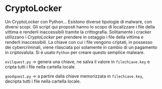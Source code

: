 # CryptoLocker
Un CryptoLocker con Python…
Esistono diverse tipologie di malware, con diversi scopi. Gli script qui proposti hanno lo scopo di localizzare i file della vittima e renderli inaccessibili tramite la crittografia. Solitamente i cracker utilizzano i *CryptoLocker* per prendere in ostaggio i file della vittima e renderli inaccessibili. La chiave con cui i file vengono criptati, in possesso dei cybercriminali, viene rilasciata poi solamente in cambio di un pagamento in criptovaluta. Si è usato `Python` per creare questo semplice malware.

`evilquest.py` -> genera una chiave, ne salva il valore in `filechiave.key` e cripta tutti i file nella cartella locale.

`goodquest.py` -> a partire dalla chiave memorizzata in `filechiave.key`, decripta tutti i file nella cartella locale.

